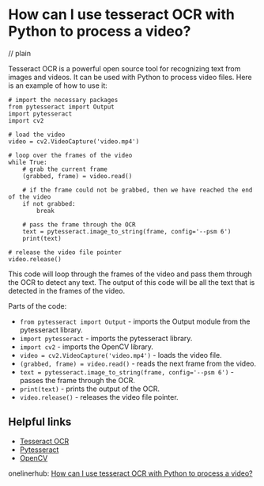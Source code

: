 # How can I use tesseract OCR with Python to process a video?
// plain

Tesseract OCR is a powerful open source tool for recognizing text from images and videos. It can be used with Python to process video files. Here is an example of how to use it:

```
# import the necessary packages
from pytesseract import Output
import pytesseract
import cv2

# load the video
video = cv2.VideoCapture('video.mp4')

# loop over the frames of the video
while True:
	# grab the current frame
	(grabbed, frame) = video.read()

	# if the frame could not be grabbed, then we have reached the end of the video
	if not grabbed:
		break

	# pass the frame through the OCR
	text = pytesseract.image_to_string(frame, config='--psm 6')
	print(text)

# release the video file pointer
video.release()
```

This code will loop through the frames of the video and pass them through the OCR to detect any text. The output of this code will be all the text that is detected in the frames of the video.

Parts of the code:

* `from pytesseract import Output` - imports the Output module from the pytesseract library.
* `import pytesseract` - imports the pytesseract library.
* `import cv2` - imports the OpenCV library.
* `video = cv2.VideoCapture('video.mp4')` - loads the video file.
* `(grabbed, frame) = video.read()` - reads the next frame from the video.
* `text = pytesseract.image_to_string(frame, config='--psm 6')` - passes the frame through the OCR.
* `print(text)` - prints the output of the OCR.
* `video.release()` - releases the video file pointer.

## Helpful links

* [Tesseract OCR](https://github.com/tesseract-ocr/tesseract)
* [Pytesseract](https://pypi.org/project/pytesseract/)
* [OpenCV](https://opencv.org/)

onelinerhub: [How can I use tesseract OCR with Python to process a video?](https://onelinerhub.com/tesseract-ocr/how-can-i-use-tesseract-ocr-with-python-to-process-a-video)